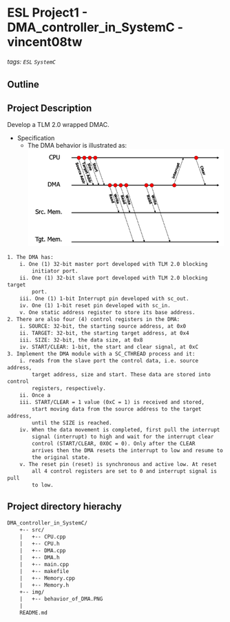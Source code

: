 # ESL Project1 - DMA_controller_in_SystemC - vincent08tw
###### tags: `ESL` `SystemC`

## Outline

## Project Description
Develop a TLM 2.0 wrapped DMAC.

* Specification  
	* The DMA behavior is illustrated as:  
		![](./img/behavior_of_DMA.PNG)
```
1. The DMA has:
	i. One (1) 32-bit master port developed with TLM 2.0 blocking
		initiator port.
	ii. One (1) 32-bit slave port developed with TLM 2.0 blocking target
		port.
	iii. One (1) 1-bit Interrupt pin developed with sc_out.
	iv. One (1) 1-bit reset pin developed with sc_in.
	v. One static address register to store its base address.
2. There are also four (4) control registers in the DMA:
	i. SOURCE: 32-bit, the starting source address, at 0x0
	ii. TARGET: 32-bit, the starting target address, at 0x4
	iii. SIZE: 32-bit, the data size, at 0x8
	iv. START/CLEAR: 1-bit, the start and clear signal, at 0xC
3. Implement the DMA module with a SC_CTHREAD process and it:
	i. reads from the slave port the control data, i.e. source address,
		target address, size and start. These data are stored into control
		registers, respectively.
	ii. Once a
	iii. START/CLEAR = 1 value (0xC = 1) is received and stored,
		start moving data from the source address to the target address,
		until the SIZE is reached.
	iv. When the data movement is completed, first pull the interrupt
		signal (interrupt) to high and wait for the interrupt clear
		control (START/CLEAR, 0X0C = 0). Only after the CLEAR
		arrives then the DMA resets the interrupt to low and resume to
		the original state.
	v. The reset pin (reset) is synchronous and active low. At reset
		all 4 control registers are set to 0 and interrupt signal is pull
		to low.
```

## Project directory hierachy
```
DMA_controller_in_SystemC/
    +-- src/
    |   +-- CPU.cpp
    |   +-- CPU.h
    |   +--	DMA.cpp
    |   +--	DMA.h
    |   +--	main.cpp
    |   +--	makefile
    |   +--	Memory.cpp
    |   +--	Memory.h
    +-- img/
    |   +--	behavior_of_DMA.PNG
    |
    README.md
```























